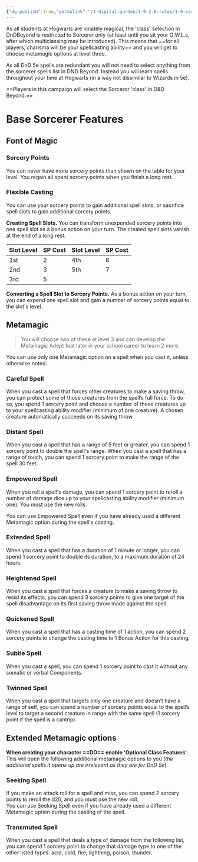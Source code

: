 ```yaml
---
{"dg-publish":true,"permalink":"/1-digital-garden/1-0-2-0-rules/1-0-variant-rules/1-4-predetermined-class-sorcerer/","tags":["DnDB-done"]}
---
```


As all students at Hogwarts are innately magical, the 'class' selection in DnDBeyond is restricted to Sorcerer only (at least until you sit your O.W.L.s, after which multiclassing may be introduced). This means that ==for all players, charisma will be your spellcasting ability== and you will get to choose metamagic options at level three.

As all DnD 5e spells are redundant you will not need to select anything from the sorcerer spells list in DND Beyond. Instead you will learn spells throughout your time at Hogwarts (in a way not dissimilar to Wizards in 5e).

==Players in this campaign will select the Sorceror 'class' in D&D Beyond.==

# Base Sorcerer Features

## Font of Magic

### Sorcery Points

You can never have more sorcery points than shown on the table for your level. You regain all spent sorcery points when you finish a long rest.

### Flexible Casting

You can use your sorcery points to gain additional spell slots, or sacrifice spell slots to gain additional sorcery points.

**Creating Spell Slots.** You can transform unexpended sorcery points into one spell slot as a bonus action on your turn. The created spell slots vanish at the end of a long rest.

| Slot Level | SP Cost | Slot Level | SP Cost |
|------------|---------|------------|---------|
| 1st        | 2       | 4th        | 6       |
| 2nd        | 3       | 5th        | 7       |
| 3rd        | 5       |            |         |

**Converting a Spell Slot to Sorcery Points.** As a bonus action on your turn, you can expend one spell slot and gain a number of sorcery points equal to the slot's level.

## Metamagic
>You will choose two of these at level 3 and can develop the Metamagic Adept feat later in your school career to learn 2 more.

You can use only one Metamagic option on a spell when you cast it, unless otherwise noted.

### Careful Spell

When you cast a spell that forces other creatures to make a saving throw, you can protect some of those creatures from the spell’s full force. To do so, you spend 1 sorcery point and choose a number of those creatures up to your spellcasting ability modifier (minimum of one creature). A chosen creature automatically succeeds on its saving throw.

### Distant Spell

When you cast a spell that has a range of 5 feet or greater, you can spend 1 sorcery point to double the spell's range. When you cast a spell that has a range of touch, you can spend 1 sorcery point to make the range of the spell 30 feet.

### Empowered Spell

When you roll a spell's damage, you can spend 1 sorcery point to reroll a number of damage dice up to your spellcasting ability modifier (minimum one). You must use the new rolls.

You can use Empowered Spell even if you have already used a different Metamagic option during the spell's casting.

### Extended Spell

When you cast a spell that has a duration of 1 minute or longer, you can spend 1 sorcery point to double its duration, to a maximum duration of 24 hours.

### Heightened Spell

When you cast a spell that forces a creature to make a saving throw to resist its effects, you can spend 3 sorcery points to give one target of the spell disadvantage on its first saving throw made against the spell.

### Quickened Spell

When you cast a spell that has a casting time of 1 action, you can spend 2 sorcery points to change the casting time to 1 Bonus Action for this casting.

### Subtle Spell

When you cast a spell, you can spend 1 sorcery point to cast it without any somatic or verbal Components.

### Twinned Spell

When you cast a spell that targets only one creature and doesn’t have a range of self, you can spend a number of sorcery points equal to the spell’s level to target a second creature in range with the same spell (1 sorcery point if the spell is a cantrip).

## Extended Metamagic options

**When creating your character ==DO== enable 'Optional Class Features'**. This will open the following additional metamagic options to you (*the additional spells it opens up are irrelevant as they are for DnD 5e*)

### Seeking Spell  
If you make an attack roll for a spell and miss, you can spend 2 sorcery points to reroll the d20, and you must use the new roll.  
You can use Seeking Spell even if you have already used a different Metamagic option during the casting of the spell.

### Transmuted Spell  
When you cast a spell that deals a type of damage from the following list, you can spend 1 sorcery point to change that damage type to one of the other listed types: acid, cold, fire, lightning, poison, thunder.